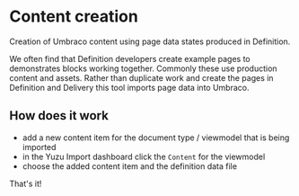 # Content creation

Creation of Umbraco content using page data states produced in Definition. 

We often find that Definition developers create example pages to demonstrates blocks working together. Commonly these use production content and assets. Rather than duplicate work and create the pages in Definition and Delivery this tool imports page data into Umbraco. 

## How does it work

- add a new content item for the document type / viewmodel that is being imported
- in the Yuzu Import dashboard click the `Content` for the viewmodel 
- choose the added content item and the definition data file 

That's it!